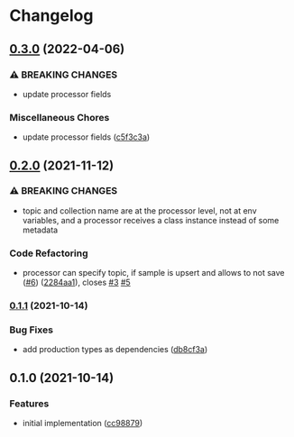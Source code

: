 # Changelog

## [0.3.0](https://www.github.com/mylims/base-processor/compare/v0.2.0...v0.3.0) (2022-04-06)


### ⚠ BREAKING CHANGES

* update processor fields

### Miscellaneous Chores

* update processor fields ([c5f3c3a](https://www.github.com/mylims/base-processor/commit/c5f3c3a85d73fa77f61b12fb17f8e3e75b0d0e0d))

## [0.2.0](https://www.github.com/mylims/base-processor/compare/v0.1.1...v0.2.0) (2021-11-12)


### ⚠ BREAKING CHANGES

* topic and collection name are at the processor level, not at env variables, and a processor receives a class instance instead of some metadata

### Code Refactoring

* processor can specify topic, if sample is upsert and allows to not save ([#6](https://www.github.com/mylims/base-processor/issues/6)) ([2284aa1](https://www.github.com/mylims/base-processor/commit/2284aa1427dc55ca3745085d0c63ff602cf96b3e)), closes [#3](https://www.github.com/mylims/base-processor/issues/3) [#5](https://www.github.com/mylims/base-processor/issues/5)

### [0.1.1](https://www.github.com/mylims/base-processor/compare/v0.1.0...v0.1.1) (2021-10-14)


### Bug Fixes

* add production types as dependencies ([db8cf3a](https://www.github.com/mylims/base-processor/commit/db8cf3acd16a9a6c53707b495e6db1ff1edf71bc))

## 0.1.0 (2021-10-14)


### Features

* initial implementation ([cc98879](https://www.github.com/mylims/base-processor/commit/cc98879d65f7cbe9bc9943573732c5d2b8bf85f0))
